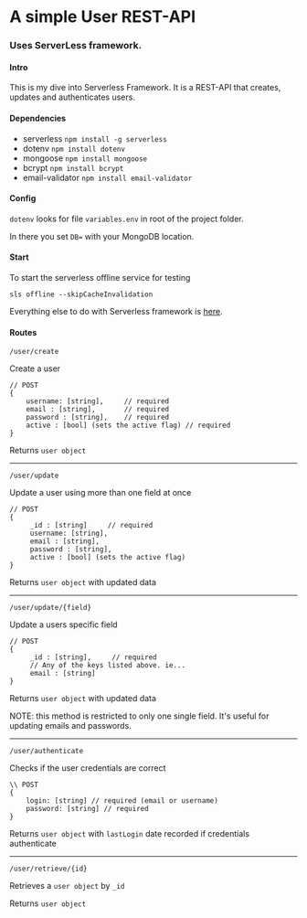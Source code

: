 # A simple User REST-API
### Uses ServerLess framework.

#### Intro
This is my dive into Serverless Framework. It is a 
REST-API that creates, updates and  authenticates 
users. 

#### Dependencies
* serverless `npm install -g serverless`
* dotenv `npm install dotenv`
* mongoose `npm install mongoose`
* bcrypt `npm install bcrypt`
* email-validator `npm install email-validator`

#### Config
`dotenv` looks for file `variables.env` in root of 
the project folder. 

In there you set `DB=` with your 
MongoDB location.

#### Start
To start the serverless offline service for testing

`sls offline --skipCacheInvalidation`

Everything else to do with Serverless framework is 
[here](https://serverless.com/framework/docs/).

#### Routes
`/user/create`

Create a user

````
// POST
{
    username: [string],     // required
    email : [string],       // required
    password : [string],    // required
    active : [bool] (sets the active flag) // required   
}
````
Returns `user object`

---

`/user/update`

Update a user using more than one field at once

````
// POST 
{
     _id : [string]     // required
     username: [string],
     email : [string],
     password : [string],
     active : [bool] (sets the active flag)      
}
````

Returns `user object` with updated data

---

`/user/update/{field}`

Update a users specific field

````
// POST
{
     _id : [string],     // required
     // Any of the keys listed above. ie...
     email : [string]    
}
````

Returns `user object` with updated data

NOTE: this method is restricted to only one single field.
It's useful for updating emails and passwords.

---

`/user/authenticate`

Checks if the user credentials are correct

````
\\ POST
{
    login: [string] // required (email or username)
    password: [string] // required
}
````

Returns `user object` with `lastLogin` date recorded if
credentials authenticate

---

`/user/retrieve/{id}`

Retrieves a `user object` by `_id`

Returns `user object`
